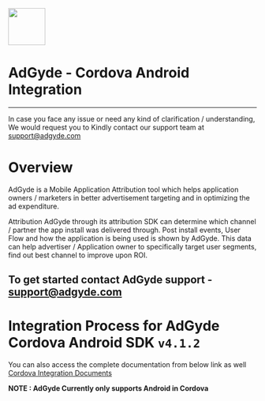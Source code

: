 <img src="https://www.adgyde.com/img/logo.png"  width="75">


# AdGyde - Cordova Android Integration
----
In case you face any issue or need any kind of clarification / understanding, We would request you to Kindly contact our support team at support@adgyde.com

# Overview

AdGyde is a Mobile Application Attribution tool which helps application owners / marketers in better advertisement targeting and in optimizing the ad expenditure. 

Attribution
AdGyde through its attribution SDK can determine which channel / partner the app install was delivered through. Post install events, User Flow and how the application is being used is shown by AdGyde. This data can help advertiser / Application owner to specifically target user segments, find out best channel to improve upon ROI.

To get started contact AdGyde support - support@adgyde.com
---

# Integration Process for AdGyde Cordova Android SDK `v4.1.2`
You can also access the complete documentation from below link as well
<a href="https://www.adgyde.com/documents.php?topic=Integration&platform=cordova"> Cordova Integration Documents </a> 

**NOTE : AdGyde Currently only supports Android in Cordova**
